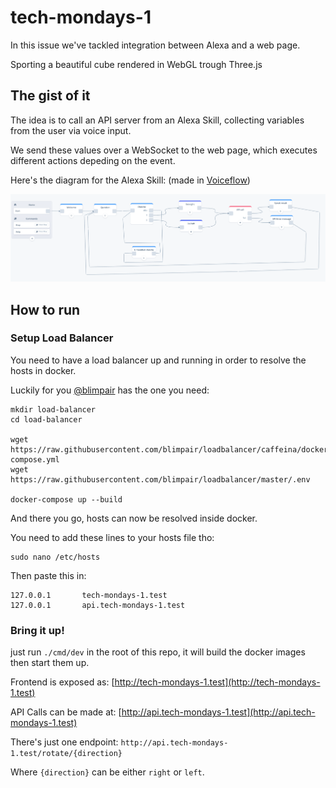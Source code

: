 # tech-mondays-1

In this issue we've tackled integration between Alexa and a web page.

Sporting a beautiful cube rendered in WebGL trough Three.js

## The gist of it

The idea is to call an API server from an Alexa Skill, collecting variables from the user via voice input.

We send these values over a WebSocket to the web page, which executes different actions depeding on the event.

Here's the diagram for the Alexa Skill: (made in [Voiceflow](https://www.voiceflow.com/))

![Voiceflow Diagram](/docs/voiceflow-diagram.png)

## How to run
### Setup Load Balancer
You need to have a load balancer up and running in order to resolve the hosts in docker.

Luckily for you [@blimpair](https://github.com/blimpair) has the one you need:

```
mkdir load-balancer
cd load-balancer

wget https://raw.githubusercontent.com/blimpair/loadbalancer/caffeina/docker-compose.yml
wget https://raw.githubusercontent.com/blimpair/loadbalancer/master/.env

docker-compose up --build
```

And there you go, hosts can now be resolved inside docker.

You need to add these lines to your hosts file tho:

```
sudo nano /etc/hosts
```

Then paste this in:

```
127.0.0.1       tech-mondays-1.test
127.0.0.1       api.tech-mondays-1.test
```

### Bring it up!
just run `./cmd/dev` in the root of this repo, it will build the docker images then start them up.

Frontend is exposed as: [http://tech-mondays-1.test](http://tech-mondays-1.test)

API Calls can be made at: [http://api.tech-mondays-1.test](http://api.tech-mondays-1.test)

There's just one endpoint: `http://api.tech-mondays-1.test/rotate/{direction}`

Where `{direction}` can be either `right` or `left`.
